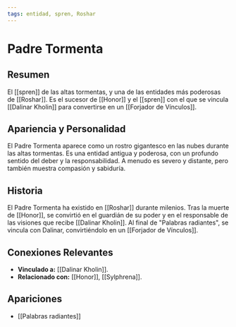 ```yaml
---
tags: entidad, spren, Roshar
---
```


# Padre Tormenta

## Resumen
El [[spren]] de las altas tormentas, y una de las entidades más poderosas de [[Roshar]]. Es el sucesor de [[Honor]] y el [[spren]] con el que se vincula [[Dalinar Kholin]] para convertirse en un [[Forjador de Vínculos]].

## Apariencia y Personalidad
El Padre Tormenta aparece como un rostro gigantesco en las nubes durante las altas tormentas. Es una entidad antigua y poderosa, con un profundo sentido del deber y la responsabilidad. A menudo es severo y distante, pero también muestra compasión y sabiduría.

## Historia
El Padre Tormenta ha existido en [[Roshar]] durante milenios. Tras la muerte de [[Honor]], se convirtió en el guardián de su poder y en el responsable de las visiones que recibe [[Dalinar Kholin]]. Al final de "Palabras radiantes", se vincula con Dalinar, convirtiéndolo en un [[Forjador de Vínculos]].

## Conexiones Relevantes
* **Vinculado a:** [[Dalinar Kholin]].
* **Relacionado con:** [[Honor]], [[Sylphrena]].

## Apariciones
* [[Palabras radiantes]]
